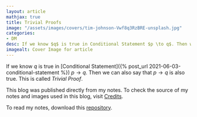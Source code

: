 ```yaml
---
layout: article
mathjax: true
title: Trivial Proofs
image: "/assets/images/covers/tim-johnson-Vwf8q3RzBRE-unsplash.jpg"
categories:
- DM
desc: If we know $q$ is true in Conditional Statement $p \to q$. Then we can also say that $p \to q$ is also true. This is called Trivial Proof. 
imagealt: Cover Image for article
---
```


If we know $q$ is true in [Conditional Statement]({% post_url 2021-06-03-conditional-statement %}) $p \to q$. Then we can also say that $p \to q$ is also true. This is called *Trivial Proof*.





















































































































































































































































































































































































































This blog was published directly from my notes.
To check the source of my notes and images used in this blog, visit <a href="/credits.html" target="_blank">Credits</a>.

To read my notes, download this <a href="https://github.com/bovem/CS" target="blank">repository</a>.